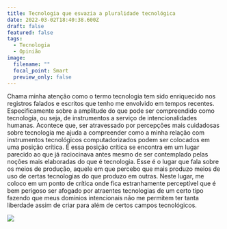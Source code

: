```yaml
---
title: Tecnologia que esvazia a pluralidade tecnológica
date: 2022-03-02T18:40:38.600Z
draft: false
featured: false
tags:
  - Tecnologia
  - Opinião
image:
  filename: ""
  focal_point: Smart
  preview_only: false
---
```

Chama minha atenção como o termo tecnologia tem sido enriquecido nos registros falados e escritos que tenho me envolvido em tempos recentes. Especificamente sobre a amplitude do que pode ser compreendido como tecnologia, ou seja, de instrumentos a serviço de intencionalidades humanas. Acontece que, ser atravessado por percepções mais cuidadosas sobre tecnologia me ajuda a compreender como a minha relação com instrumentos tecnológicos computadorizados podem ser colocados em uma posição crítica. E essa posição crítica se encontra em um lugar parecido ao que já raciocinava antes mesmo de ser contemplado pelas noções mais elaboradas do que é tecnologia. Esse é o lugar que fala sobre os meios de produção, aquele em que percebo que mais produzo meios de uso de certas tecnologias do que produzo em outras. Neste lugar, me coloco em um ponto de crítica onde fica estranhamente perceptível que é bem perigoso ser afogado por atraentes tecnologias de um certo tipo fazendo que meus domínios intencionais não me permitem ter tanta liberdade assim de criar para além de certos campos tecnológicos.

![](https://sites.google.com/site/dhammond2201/home/technology.jpg)